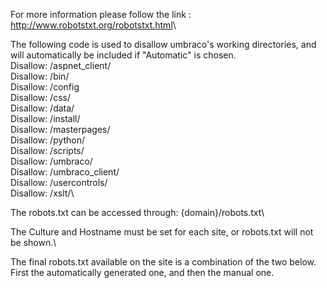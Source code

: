 For more information please follow the link : <a href="http://www.robotstxt.org/robotstxt.html" target="_blank" title="robots.txt website">http://www.robotstxt.org/robotstxt.html</a>\


The following code is used to disallow umbraco's working directories, and will automatically be included if "Automatic" is chosen.\
Disallow: /aspnet_client/\
Disallow: /bin/\
Disallow: /config\
Disallow: /css/\
Disallow: /data/\
Disallow: /install/\
Disallow: /masterpages/\
Disallow: /python/\
Disallow: /scripts/\
Disallow: /umbraco/\
Disallow: /umbraco_client/\
Disallow: /usercontrols/\
Disallow: /xslt/\


The robots.txt can be accessed through: \{domain\}/robots.txt\


The Culture and Hostname must be set for each site, or robots.txt will not be shown.\


The final robots.txt available on the site is a combination of the two below. First the automatically generated one, and then the manual one.